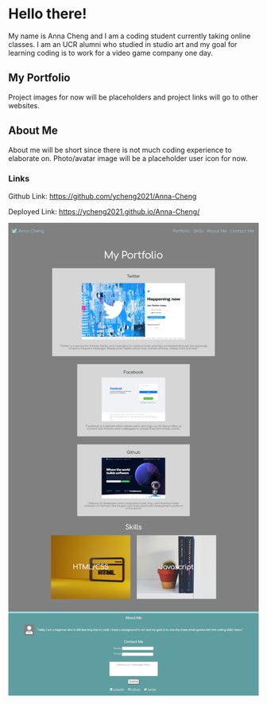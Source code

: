 # Hello there!
My name is Anna Cheng and I am a coding student currently taking online classes. I am an UCR alumni who studied in studio art and my goal for learning coding is to work for a video game company one day.  

## My Portfolio
Project images for now will be placeholders and project links will go to other websites. 

## About Me
About me will be short since there is not much coding experience to elaborate on. Photo/avatar image will be a placeholder user icon for now.

### Links

Github Link: https://github.com/ycheng2021/Anna-Cheng

Deployed Link: https://ycheng2021.github.io/Anna-Cheng/

![This is a screenshot of the website](./assets/images/Anna-Cheng-link.png)
